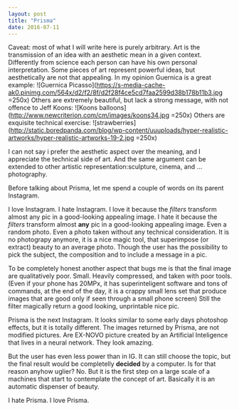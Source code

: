 ```yaml
---
layout: post
title: "Prisma"
date: 2016-07-11
---
```

Caveat: most of what I will write here is purely arbitrary. 
Art is the transmission of an idea with an aesthetic mean in a given context. Differently from science each person can have his own personal interpretation.
Some pieces of art represent powerful ideas, but aesthetically are not that appealing. 
In my opinion Guernica is a great example:
![Guernica Picasso](https://s-media-cache-ak0.pinimg.com/564x/d2/f2/8f/d2f28f4ce5cd7faa2599d38b178b11b3.jpg =250x)
Others are extremely beautiful, but lack a strong message, with not offence to Jeff Koons:
![Koons balloons](http://www.newcriterion.com/cm/images/koons34.jpg =250x) 
Others are exquisite technical exercise:
![strawberries](http://static.boredpanda.com/blog/wp-content/uuuploads/hyper-realistic-artworks/hyper-realistic-artworks-19-2.jpg =250x)

I can not say i prefer the aesthetic aspect over the meaning, and I appreciate the technical side of art. And the same argument can be extended to other artistic representation:sculpture, cinema, and ... photography.

Before talking about Prisma, let me spend a couple of words on its parent Instagram.

I love Instagram. I hate Instagram. 
I love it because the _filters_ transform almost any pic in a good-looking appealing image.
I hate it because the _filters_ transform almost **any** pic in a good-looking appealing image. Even a random photo. Even a photo taken without any technical consideration.
It is no photograpy anymore, it is a nice magic tool, that superimpose (or extract) beauty to an average photo.
Though the user  has the possibility to pick the subject, the composition and to include a message in a pic.

To be completely honest another aspect that bugs me is that the final image are qualitatively poor. Small. Heavily compressed, and taken with poor tools.
(Even if your phone has 20MPx, it has superinteligent software and tons of commands, at the end of the day, it is a crappy small lens set that produce images that are good only if seen through a small phone screen)
Still the filter magically return a good looking, unprintable nice pic.


Prisma is the next Instagram. It looks similar to some early days photoshop effects, but it is totally different.
The images returned by Prisma, are not modified pictures. Are EX-NOVO picture created by an Artificial Inteligence that lives in a neural network.
They look amazing.

But the user has even less power than in IG. It can still choose the topic, but the final result would be completelly **decided** by a computer.
Is for that reason anyhow uglier? No.
But it is the first step on a large scale of a machines that start to contemplate the concept of art. Basically it is an automatic dispenser of beauty.

I hate Prisma. I love Prisma.
 
